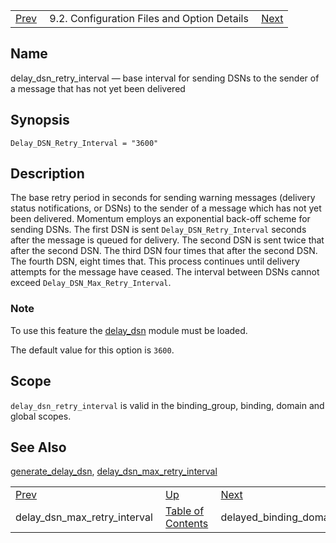 |     |     |     |
| --- | --- | --- |
| [Prev](conf.ref.delay_dsn_max_retry_interval)  | 9.2. Configuration Files and Option Details |  [Next](conf.ref.delayed_binding_domain_fuzz.php) |

<a name="conf.ref.delay_dsn_retry_interval"></a>
## Name

delay_dsn_retry_interval — base interval for sending DSNs to the sender of a message that has not yet been delivered

## Synopsis

`Delay_DSN_Retry_Interval = "3600"`

<a name="idp8844032"></a>
## Description

The base retry period in seconds for sending warning messages (delivery status notifications, or DSNs) to the sender of a message which has not yet been delivered. Momentum employs an exponential back-off scheme for sending DSNs. The first DSN is sent `Delay_DSN_Retry_Interval` seconds after the message is queued for delivery. The second DSN is sent twice that after the second DSN. The third DSN four times that after the second DSN. The fourth DSN, eight times that. This process continues until delivery attempts for the message have ceased. The interval between DSNs cannot exceed `Delay_DSN_Max_Retry_Interval`.

### Note

To use this feature the [delay_dsn](modules.delay_dsn "14.25. delay_dsn – Delay DSN Generation") module must be loaded.

The default value for this option is `3600`.

<a name="idp8850512"></a>
## Scope

`delay_dsn_retry_interval` is valid in the binding_group, binding, domain and global scopes.

<a name="idp8852608"></a>
## See Also

[generate_delay_dsn](conf.ref.generate_delay_dsn "generate_delay_dsn"), [delay_dsn_max_retry_interval](conf.ref.delay_dsn_max_retry_interval.php "delay_dsn_max_retry_interval")

|     |     |     |
| --- | --- | --- |
| [Prev](conf.ref.delay_dsn_max_retry_interval)  | [Up](conf.ref.files.php) |  [Next](conf.ref.delayed_binding_domain_fuzz.php) |
| delay_dsn_max_retry_interval  | [Table of Contents](index) |  delayed_binding_domain_fuzz |
